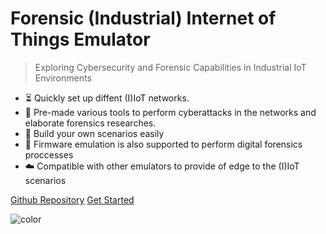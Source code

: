 <h1 id="cover-heading">
  Forensic (Industrial) Internet of Things Emulator  <!-- TODO: Update title -->
</h1>

>  Exploring Cybersecurity and Forensic Capabilities in Industrial IoT Environments <!-- TODO: Replace with your description -->


<!-- TODO: Update to match your project's benefits/features. Git emojis work great here. -->

- :hourglass_flowing_sand: Quickly set up diffent (I)IoT networks.
- :open_file_folder: Pre-made various tools to perform cyberattacks in the networks and elaborate forensics researches.
- :nut_and_bolt: Build your own scenarios easily
- :pushpin: Firmware emulation is also supported to perform digital forensics proccesses
- :cloud: Compatible with other emulators to provide of edge to the (I)IoT scenarios


[Github Repository](https://github.com/C4denaX/IIoT_ForensicEmulator)
[Get Started](#forensic-industrial-internet-of-things-emulator) <!-- TODO: Use ID of your homepage heading -->

<!-- TODO: Set your background color or image. -->
![color](#f6deb9)
